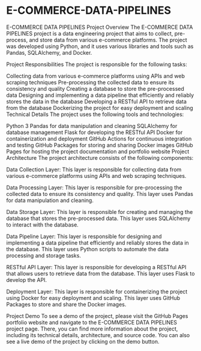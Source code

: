 # E-COMMERCE-DATA-PIPELINES
E-COMMERCE DATA PIPELINES
Project Overview
The E-COMMERCE DATA PIPELINES project is a data engineering project that aims to collect, pre-process, and store data from various e-commerce platforms. The project was developed using Python, and it uses various libraries and tools such as Pandas, SQLAlchemy, and Docker.

Project Responsibilities
The project is responsible for the following tasks:

Collecting data from various e-commerce platforms using APIs and web scraping techniques
Pre-processing the collected data to ensure its consistency and quality
Creating a database to store the pre-processed data
Designing and implementing a data pipeline that efficiently and reliably stores the data in the database
Developing a RESTful API to retrieve data from the database
Dockerizing the project for easy deployment and scaling
Technical Details
The project uses the following tools and technologies:

Python 3
Pandas for data manipulation and cleaning
SQLAlchemy for database management
Flask for developing the RESTful API
Docker for containerization and deployment
GitHub Actions for continuous integration and testing
GitHub Packages for storing and sharing Docker images
GitHub Pages for hosting the project documentation and portfolio website
Project Architecture
The project architecture consists of the following components:

Data Collection Layer: This layer is responsible for collecting data from various e-commerce platforms using APIs and web scraping techniques.

Data Processing Layer: This layer is responsible for pre-processing the collected data to ensure its consistency and quality. This layer uses Pandas for data manipulation and cleaning.

Data Storage Layer: This layer is responsible for creating and managing the database that stores the pre-processed data. This layer uses SQLAlchemy to interact with the database.

Data Pipeline Layer: This layer is responsible for designing and implementing a data pipeline that efficiently and reliably stores the data in the database. This layer uses Python scripts to automate the data processing and storage tasks.

RESTful API Layer: This layer is responsible for developing a RESTful API that allows users to retrieve data from the database. This layer uses Flask to develop the API.

Deployment Layer: This layer is responsible for containerizing the project using Docker for easy deployment and scaling. This layer uses GitHub Packages to store and share the Docker images.

Project Demo
To see a demo of the project, please visit the GitHub Pages portfolio website and navigate to the E-COMMERCE DATA PIPELINES project page. There, you can find more information about the project, including its technical details, architecture, and source code. You can also see a live demo of the project by clicking on the demo button.
